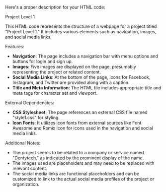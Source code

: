 
Here's a proper description for your HTML code:


 Project Level 1

This HTML code represents the structure of a webpage for a project titled "Project Level 1." It includes various elements such as navigation, images, and social media links.

 Features:
- **Navigation**: The page includes a navigation bar with menu options and buttons for login and sign up.
- **Images**: Five images are displayed on the page, presumably representing the project or related content.
- **Social Media Links**: At the bottom of the page, icons for Facebook, Instagram, and Twitter are provided along with a caption.
- **Title and Meta Information**: The HTML file includes appropriate title and meta tags for character set and viewport.

 External Dependencies:
- **CSS Stylesheet**: The page references an external CSS file named "style1.css" for styling.
- **Icon Fonts**: It utilizes icon fonts from external sources like Font Awesome and Remix Icon for icons used in the navigation and social media links.

 Additional Notes:
- The project seems to be related to a company or service named "Dentytech," as indicated by the prominent display of the name.
- The images used are placeholders and may need to be replaced with relevant content.
- The social media links are functional placeholders and can be customized to link to the actual social media profiles of the project or organization.


